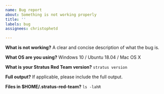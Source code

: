 ```yaml
---
name: Bug report
about: Something is not working properly
title: ''
labels: bug
assignees: christophetd

---
```


**What is not working?**
A clear and concise description of what the bug is.

**What OS are you using?**
Windows 10 / Ubuntu 18.04 / Mac OS X

**What is your Stratus Red Team version?**
`stratus version`

**Full output?**
If applicable, please include the full output.

**Files in $HOME/.stratus-red-team?**
`ls -lahR`

